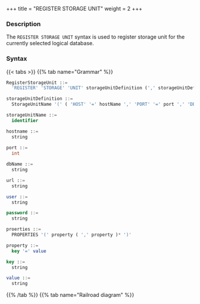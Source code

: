 +++
title = "REGISTER STORAGE UNIT"
weight = 2
+++

### Description

The `REGISTER STORAGE UNIT` syntax is used to register storage unit for the currently selected logical database.

### Syntax

{{< tabs >}}
{{% tab name="Grammar" %}}
```sql
RegisterStorageUnit ::=
  'REGISTER' 'STORAGE' 'UNIT' storageUnitDefinition (',' storageUnitDefinition)*

storageUnitDefinition ::=
  StorageUnitName '(' ( 'HOST' '=' hostName ',' 'PORT' '=' port ',' 'DB' '=' dbName  |  'URL' '=' url  ) ',' 'USER' '=' user (',' 'PASSWORD' '=' password )?  (',' proerties)?')'

storageUnitName ::=
  identifier

hostname ::=
  string
    
port ::=
  int

dbName ::=
  string

url ::=
  string

user ::=
  string

password ::=
  string

proerties ::=
  PROPERTIES '(' property ( ',' property )* ')'

property ::=
  key '=' value

key ::=
  string

value ::=
  string
```
{{% /tab %}}
{{% tab name="Railroad diagram" %}}
<iframe frameborder="0" name="diagram" id="diagram" width="100%" height="100%"></iframe>
{{% /tab %}}
{{< /tabs >}}

### Supplement

- Before register storage units, please confirm that a database has been created in Proxy, and execute the `use` command to
  successfully select a database;
- Confirm that the registered storage unit can be connected normally, otherwise it will not be added successfully;
- `storageUnitName` is case-sensitive;
- `storageUnitName` needs to be unique within the current database;
- `storageUnitName` name only allows letters, numbers and `_`, and must start with a letter;
- `poolProperty` is used to customize connection pool parameters, `key` must be the same as the connection pool
  parameter name, `value` supports int and String types;
- When `password` contains special characters, it is recommended to use the string form; For example, the string form
  of `password@123` is `"password@123"`.

### Example

- Register storage unit using standard mode

```sql
REGISTER STORAGE UNIT su_1 (
    HOST="127.0.0.1",
    PORT=3306,
    DB="db_1",
    USER="root",
    PASSWORD="root"
);
```

- Register storage unit and set connection pool parameters using standard mode

```sql
REGISTER STORAGE UNIT su_1 (
    HOST="127.0.0.1",
    PORT=3306,
    DB="db_1",
    USER="root",
    PASSWORD="root",
    PROPERTIES("maximumPoolSize"=10)
);
```

- Register storage unit and set connection pool parameters using URL patterns

```sql
REGISTER STORAGE UNIT su_2 (
    URL="jdbc:mysql://127.0.0.1:3306/db_2?serverTimezone=UTC&useSSL=false",
    USER="root",
    PASSWORD="root",
    PROPERTIES("maximumPoolSize"=10,"idleTimeout"="30000")
);
```

### Reserved word

`REGISTER`, `STORAGE`, `UNIT`, `HOST`, `PORT`, `DB`, `USER`, `PASSWORD`, `PROPERTIES`, `URL`

### Related links

- [Reserved word](/en/reference/distsql/syntax/reserved-word/)
